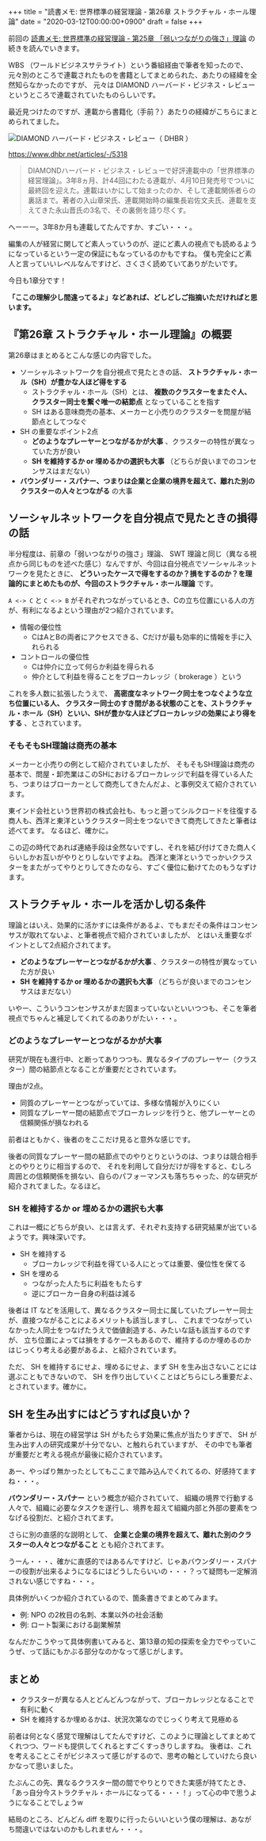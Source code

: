 +++
title = "読書メモ: 世界標準の経営理論 - 第26章 ストラクチャル・ホール理論"
date = "2020-03-12T00:00:00+0900"
draft = false
+++

前回の [読書メモ: 世界標準の経営理論 - 第25章 「弱いつながりの強さ」理論](/biz/20200311/) の続きを読んでいきます。

WBS （ワールドビジネスサテライト）という番組経由で筆者を知ったので、
元々別のところで連載されたものを書籍としてまとめられた、あたりの経緯を全然知らなかったのですが、
元々は DIAMOND ハーバード・ビジネス・レビューというところで連載されていたものらしいです。

最近見つけたのですが、連載から書籍化（手前？）あたりの経緯がこちらにまとめられてました。

![DIAMOND ハーバード・ビジネス・レビュー（ DHBR ）](/img/2020/03/theory26-01.png)

https://www.dhbr.net/articles/-/5318

> DIAMONDハーバード・ビジネス・レビューで好評連載中の「世界標準の経営理論」。3年8ヵ月、計44回にわたる連載が、4月10日発売号でついに最終回を迎えた。連載はいかにして始まったのか、そして連載関係者らの裏話まで。著者の入山章栄氏、連載開始時の編集長岩佐文夫氏、連載を支えてきた永山晋氏の3名で、その裏側を語り尽くす。

へーーー。3年8か月も連載してたんですか、すごい・・・。

編集の人が経営に関してど素人っていうのが、逆にど素人の視点でも読めるようになっているという一定の保証にもなっているのかもですね。
僕も完全にど素人と言っていいレベルなんですけど、さくさく読めていてありがたいです。

今日も1章分です！

**「ここの理解少し間違ってるよ」などあれば、どしどしご指摘いただければと思います。**



## 『第26章 ストラクチャル・ホール理論』の概要

第26章はまとめるとこんな感じの内容でした。

- ソーシャルネットワークを自分視点で見たときの話、 **ストラクチャル・ホール（SH）が豊かな人ほど得をする**
    - ストラクチャル・ホール（SH）とは、 **複数のクラスターをまたぐ人、クラスター同士を繋ぐ唯一の結節点** となっていることを指す
    - SH はある意味商売の基本、メーカーと小売りのクラスターを問屋が結節点としてつなぐ
- SH の重要なポイント2点
    - **どのようなプレーヤーとつながるかが大事** 、クラスターの特性が異なっていた方が良い
    - **SH を維持するか or 埋めるかの選択も大事** （どちらが良いまでのコンセンサスはまだない）
- **バウンダリー・スパナー、つまりは企業と企業の境界を超えて、離れた別のクラスターの人々とつながる** の大事



## ソーシャルネットワークを自分視点で見たときの損得の話

半分程度は、前章の「弱いつながりの強さ」理論、 SWT 理論と同じ（異なる視点から同じものを述べた感じ）なんですが、今回は自分視点でソーシャルネットワークを見たときに、
**どういったケースで得をするのか？損をするのか？を理論的にまとめたものが、今回のストラクチャル・ホール理論** です。

`A <-> C` と `C <-> B` がそれぞれつながっているとき、Cの立ち位置にいる人の方が、有利になるよという理由が2つ紹介されています。

- 情報の優位性
    - CはAとBの両者にアクセスできる、Cだけが最も効率的に情報を手に入れられる
- コントロールの優位性
    - Cは仲介に立って何らか利益を得られる
    - 仲介として利益を得ることをブローカレッジ（ brokerage ）という

これを多人数に拡張したうえで、 **高密度なネットワーク同士をつなぐような立ち位置にいる人、
クラスター同士のすき間がある状態のことを、ストラクチャル・ホール（SH）といい、SHが豊かな人ほどブローカレッジの効果により得をする** 、とされています。

### そもそもSH理論は商売の基本

メーカーと小売りの例として紹介されていましたが、
そもそもSH理論は商売の基本で、問屋・卸売業はこのSHにおけるブローカレッジで利益を得ている人たち、つまりはブローカーとして商売してきたんだよ、と事例交えて紹介されています。

東インド会社という世界初の株式会社も、もっと遡ってシルクロードを往復する商人も、西洋と東洋というクラスター同士をつないできて商売してきたと筆者は述べてます。
なるほど、確かに。

この辺の時代であれば連絡手段は全然ないですし、それを結び付けてきた商人くらいしかお互いがやりとりしないですよね。
西洋と東洋というでっかいクラスターをまたがってやりとりしてきたのなら、すごく優位に動けてたのもうなずけます。



## ストラクチャル・ホールを活かし切る条件

理論とはいえ、効果的に活かすには条件があるよ、でもまだその条件はコンセンサスが取れてないよ、と筆者視点で紹介されていましたが、
とはいえ重要なポイントとして2点紹介されてます。

- **どのようなプレーヤーとつながるかが大事** 、クラスターの特性が異なっていた方が良い
- **SH を維持するか or 埋めるかの選択も大事** （どちらが良いまでのコンセンサスはまだない）

いやー、こういうコンセンサスがまだ固まっていないといいつつも、そこを筆者視点でちゃんと補足してくれてるのありがたい・・・。

### どのようなプレーヤーとつながるかが大事

研究が現在も進行中、と断ってありつつも、異なるタイプのプレーヤー（クラスター）間の結節点となることが重要だとされています。

理由が2点。

- 同質のプレーヤーとつながっていては、多様な情報が入りにくい
- 同質なプレーヤー間の結節点でブローカレッジを行うと、他プレーヤーとの信頼関係が損なわれる

前者はともかく、後者のをここだけ見ると意外な感じです。

後者の同質なプレーヤー間の結節点でのやりとりというのは、つまりは競合相手とのやりとりに相当するので、
それを利用して自分だけが得をすると、むしろ周囲との信頼関係を損ない、自らのパフォーマンスも落ちちゃった、的な研究が紹介されてました。なるほど。

### SH を維持するか or 埋めるかの選択も大事

これは一概にどちらが良い、とは言えず、それぞれ支持する研究結果が出ているようです。興味深いです。

- SH を維持する
    - ブローカレッジで利益を得ている人にとっては重要、優位性を保てる
- SH を埋める
    - つながった人たちに利益をもたらす
    - 逆にブローカー自身の利益は減る

後者は IT などを活用して、異なるクラスター同士に属していたプレーヤー同士が、直接つながることによるメリットも該当しますし、
これまでつながっていなかった人同士をつなげたうえで価値創造する、みたいな話も該当するのですが、
立ち位置によっては損をするケースもあるので、維持するのか埋めるのかはじっくり考える必要があるよ、と紹介されています。

ただ、 SH を維持するにせよ、埋めるにせよ、まず SH を生み出さないことには選ぶこともできないので、
SH を作り出していくことはどちらにしろ重要だよ、とされています。確かに。



## SH を生み出すにはどうすれば良いか？

筆者からは、現在の経営学は SH がもたらす効果に焦点が当たりすぎで、 SH が生み出す人の研究成果が十分でない、と触れられていますが、
その中でも筆者が重要だと考える視点が最後に紹介されています。

あー、やっぱり無かったとしてもここまで踏み込んでくれてるの、好感持てますね・・・。

**バウンダリー・スパナー** という概念が紹介されていて、
組織の境界で行動する人々で、組織に必要なタスクを遂行し、境界を超えて組織内部と外部の要素をつなげる役割だ、と紹介されてます。

さらに別の直感的な説明として、
**企業と企業の境界を超えて、離れた別のクラスターの人々とつながること** とも紹介されてます。

うーん・・・、確かに直感的ではあるんですけど、じゃあバウンダリー・スパナーの役割が出来るようになるにはどうしたらいいの・・・？って疑問も一定解消されない感じですね・・・。

具体例がいくつか紹介されているので、箇条書きでまとめてみます。

- 例: NPO の2枚目の名刺、本業以外の社会活動
- 例: ロート製薬における副業解禁

なんだかこうやって具体例書いてみると、第13章の知の探索を全力でやっていこうぜ、って話にもかぶる部分なのかなって感じがします。



## まとめ

- クラスターが異なる人とどんどんつながって、ブローカレッジとなることで有利に動く
- SH を維持するか埋めるかは、状況次第なのでじっくり考えて見極める

前者は何となく感覚で理解はしてたんですけど、このように理論としてまとめてくれつつ、ワードも提供してくれるとすごくすっきりしますね。
後者は、これを考えることこそがビジネスって感じがするので、思考の軸としていけたら良いかなって思いました。

たぶんこの先、異なるクラスター間の間でやりとりできた実感が持てたとき、
「あっ自分今ストラクチャル・ホールになってる・・・！」って心の中で思うようになることでしょうw

結局のところ、どんどん diff を取りに行ったらいいという僕の理解は、あながち間違いではないのかもしれません・・・。